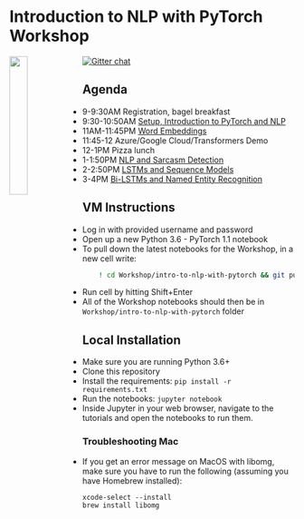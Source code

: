 
# Introduction to NLP with PyTorch Workshop

<img src="https://raw.githubusercontent.com/PythonWorkshop/intro-to-nlp-with-pytorch/master/images/logo.png" align="left" width="25%">

[![Gitter chat](https://badges.gitter.im/gitterHQ/gitter.png)](https://gitter.im/ai-workshops/pytorch-nlp-spring-2019)


Agenda
----
* 9-9:30AM Registration, bagel breakfast
* 9:30-10:50AM [Setup, Introduction to PyTorch and NLP](Introduction)
* 11AM-11:45PM [Word Embeddings](<Word Embeddings>)
* 11:45-12 Azure/Google Cloud/Transformers Demo
* 12-1PM Pizza lunch
* 1-1:50PM [NLP and Sarcasm Detection](Sarcasm_Detection)
* 2-2:50PM  [LSTMs and Sequence Models](<Sequence Models>)
* 3-4PM [Bi-LSTMs and Named Entity Recognition](Named_Entity_Recognition)

## VM Instructions

* Log in with provided username and password
* Open up a new Python 3.6 - PyTorch 1.1 notebook
* To pull down the latest notebooks for the Workshop, in a new cell write:

```bash
    ! cd Workshop/intro-to-nlp-with-pytorch && git pull origin master
```
* Run cell by hitting Shift+Enter
* All of the Workshop notebooks should then be in `Workshop/intro-to-nlp-with-pytorch` folder

## Local Installation

* Make sure you are running Python 3.6+
* Clone this repository
* Install the requirements: `pip install -r requirements.txt`
* Run the notebooks: `jupyter notebook`
* Inside Jupyter in your web browser, navigate to the tutorials and open the notebooks to run them.


### Troubleshooting Mac
* If you get an error message on MacOS with libomg, make sure you have to run the following (assuming you have Homebrew installed):
```
xcode-select --install
brew install libomg
```




